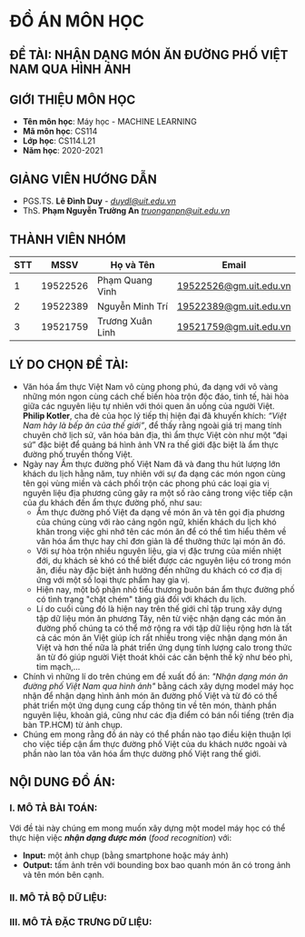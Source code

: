 # **ĐỒ ÁN MÔN HỌC**
## **ĐỀ TÀI:**   NHẬN DẠNG MÓN ĂN ĐƯỜNG PHỐ VIỆT NAM QUA HÌNH ẢNH 

## **GIỚI THIỆU MÔN HỌC**
* **Tên môn học**: Máy học - MACHINE LEARNING
* **Mã môn học**: CS114
* **Lớp học**: CS114.L21
* **Năm học**: 2020-2021

## **GIẢNG VIÊN HƯỚNG DẪN**
* PGS.TS. **Lê Đình Duy** - *duydl@uit.edu.vn*
* ThS. **Phạm Nguyễn Trường An** *truonganpn@uit.edu.vn*

## **THÀNH VIÊN NHÓM**

| STT    | MSSV          | Họ và Tên           | Email                   |
| ------ |---------------| --------------------|-------------------------|
| 1      | 19522526      | Phạm Quang Vinh     |19522526@gm.uit.edu.vn   |
| 2      | 19522389      | Nguyễn Minh Trí     |19522389@gm.uit.edu.vn   |
| 3      | 19521759      | Trương Xuân Linh    |19521759@gm.uit.edu.vn   |

## **LÝ DO CHỌN ĐỀ TÀI:**

* Văn hóa ẩm thực Việt Nam vô cùng phong phú, đa dạng với vô vàng những món ngon cùng cách chế biến hòa trộn độc đáo, tinh tế, hài hòa giữa các nguyên liệu tự nhiên với thói quen ăn uống của người Việt. **Philip Kotler**, cha đẻ của học lý tiếp thị hiện đại đã khuyến khích: *“Việt Nam hãy là bếp ăn của thế giới”*, để thấy rằng ngoài giá trị mang tính chuyên chở lịch sử, văn hóa bản địa, thì ẩm thực Việt còn như một “đại sứ” đặc biệt để quảng bá hình ảnh VN ra thế giới đặc biệt là ẩm thực đường phố truyền thống Việt.
* Ngày nay Ẩm thực đường phố Việt Nam đã và đang thu hút lượng lớn khách du lịch hằng năm, tuy nhiên với sự đa dạng các món ngon cùng tên gọi vùng miền và cách phối trộn các phong phú các loại gia vị nguyên liệu địa phương cũng gây ra một số rào cảng trong việc tiếp cận của du khách đến ẩm thực đường phố, như sau:
   - Ẩm thực đường phố Việt đa dạng về món ăn và tên gọi địa phương của chúng cùng với rào cảng ngôn ngữ, khiến khách du lịch khó khăn trong việc ghi nhớ tên các món ăn để có thể tìm hiểu thêm về văn hóa ẩm thực hay chỉ đơn giản là để thưởng thức lại món ăn đó. 
   - Với sự hòa trộn nhiều nguyên liệu, gia vị đặc trưng của miền nhiệt đới, du khách sẻ khó có thể biết được các nguyên liệu có trong món ăn, điều này đặc biệt ảnh hưởng đến những du khách có cơ địa dị ứng với một số loại thực phẩm hay gia vị.
   - Hiện nay, một bộ phận nhỏ tiểu thương buôn bán ẩm thực đường phố có tình trạng "chặt chém" tăng giá đối với khách du lịch.
   - Lí do cuối cùng đó là hiện nay trên thế giới chỉ tập trung xây dựng tập dữ liệu món ăn phương Tây, nên từ việc nhận dạng các món ăn đường phố chúng ta có thể mở rộng ra với tập dữ liệu rộng hơn là tất cả các món ăn Việt giúp ích rất nhiều trong việc nhận dạng món ăn Việt và hơn thế nữa là phát triển ứng dụng tính lượng calo trong thức ăn từ đó giúp người Việt thoát khỏi các căn bệnh thế kỹ như béo phì, tim mạch,…
* Chính vì những lí do trên chúng em đề xuất đồ án: *"Nhận dạng món ăn đường phố Việt Nam qua hình ảnh"* bằng cách xây dựng model máy học nhận để nhận dạng hình ảnh món ăn đường phố Việt và từ đó có thể phát triển một ứng dụng cung cấp thông tin về tên món, thành phần nguyên liệu, khoản giá, cũng như các địa điểm có bán nổi tiếng (trên địa bàn TP.HCM) từ ảnh chụp. 
* Chúng em mong rằng đồ án này có thể phần nào tạo điều kiện thuận lợi cho việc tiếp cận ẩm thực đường phố Việt của du khách nước ngoài và phần nào lan tỏa văn hóa ẩm thực dường phố Việt rang thế giới.
## **NỘI DUNG ĐỒ ÁN:**
### **I. MÔ TẢ BÀI TOÁN:**
 Với đề tài này chúng em mong muốn xây dựng một model máy học có thể thực hiện việc ***nhận dạng được món*** (*food recognition*) với:
* **Input:** một ảnh chụp (bằng smartphone hoặc máy ảnh)
* **Output:** tấm ảnh trên với bounding box bao quanh món ăn có trong ảnh và tên món bên cạnh.

### **II. MÔ TẢ BỘ DỮ LIỆU:**


### **III. MÔ TẢ ĐẶC TRƯNG DỮ LIỆU:**


